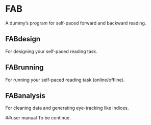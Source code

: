 # FAB
 A dummy’s program for self-paced forward and backward reading.

## FABdesign
For designing your self-paced reading task.

## FABrunning
For running your self-paced reading task (online/offline).

## FABanalysis
For cleaning data and generating eye-tracking like indices.

##user manual
To be continue.